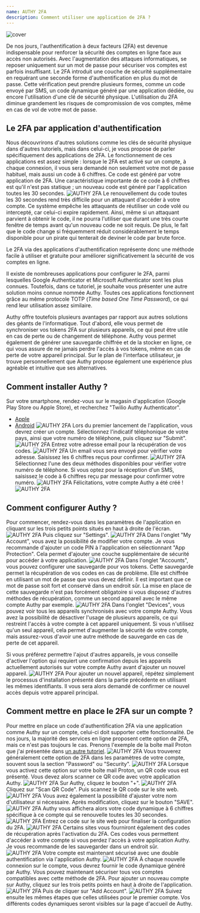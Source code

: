 ```yaml
---
name: AUTHY 2FA
description: Comment utiliser une application de 2FA ?
---
```

![cover](assets/cover.webp)

De nos jours, l'authentification à deux facteurs (2FA) est devenue indispensable pour renforcer la sécurité des comptes en ligne face aux accès non autorisés. Avec l'augmentation des attaques informatiques, se reposer uniquement sur un mot de passe pour sécuriser vos comptes est parfois insuffisant. Le 2FA introduit une couche de sécurité supplémentaire en requérant une seconde forme d'authentification en plus du mot de passe. Cette vérification peut prendre plusieurs formes, comme un code envoyé par SMS, un code dynamique généré par une application dédiée, ou encore l'utilisation d'une clé de sécurité physique. L'utilisation du 2FA diminue grandement les risques de compromission de vos comptes, même en cas de vol de votre mot de passe.

## Le 2FA par application d'authentification

Nous découvrirons d'autres solutions comme les clés de sécurité physique dans d'autres tutoriels, mais dans celui-ci, je vous propose de parler spécifiquement des applications de 2FA. Le fonctionnement de ces applications est assez simple : lorsque le 2FA est activé sur un compte, à chaque connexion, il vous sera demandé non seulement votre mot de passe habituel, mais aussi un code à 6 chiffres. Ce code est généré par votre application de 2FA. Une caractéristique importante de ce code à 6 chiffres est qu'il n'est pas statique ; un nouveau code est généré par l'application toutes les 30 secondes.
![AUTHY 2FA](assets/notext/01.webp)
Le renouvellement du code toutes les 30 secondes rend très difficile pour un attaquant d'accéder à votre compte. Ce système empêche les attaquants de réutiliser un code volé ou intercepté, car celui-ci expire rapidement. Ainsi, même si un attaquant parvient à obtenir le code, il ne pourra l'utiliser que durant une très courte fenêtre de temps avant qu'un nouveau code ne soit requis. De plus, le fait que le code change si fréquemment réduit considérablement le temps disponible pour un pirate qui tenterait de deviner le code par brute force.

Le 2FA via des applications d'authentification représente donc une méthode facile à utiliser et gratuite pour améliorer significativement la sécurité de vos comptes en ligne.

Il existe de nombreuses applications pour configurer le 2FA, parmi lesquelles Google Authenticator et Microsoft Authenticator sont les plus connues. Toutefois, dans ce tutoriel, je souhaite vous présenter une autre solution moins connue nommée Authy. Toutes ces applications fonctionnent grâce au même protocole TOTP (*Time based One Time Password*), ce qui rend leur utilisation assez similaire.

Authy offre toutefois plusieurs avantages par rapport aux autres solutions des géants de l'informatique. Tout d'abord, elle vous permet de synchroniser vos tokens 2FA sur plusieurs appareils, ce qui peut être utile en cas de perte ou de changement de téléphone. Authy vous permet également de générer une sauvegarde chiffrée et de la stocker en ligne, ce qui vous assure de ne jamais perdre l'accès à vos tokens, même en cas de perte de votre appareil principal. Sur le plan de l'interface utilisateur, je trouve personnellement que Authy propose également une expérience plus agréable et intuitive que ses alternatives.

## Comment installer Authy ?

Sur votre smartphone, rendez-vous sur le magasin d'application (Google Play Store ou Apple Store), et recherchez "Twilio Authy Authenticator".

- [Apple](https://apps.apple.com/us/app/twilio-authy/id494168017)
- [Android](https://play.google.com/store/apps/details?id=com.authy.authy)
![AUTHY 2FA](assets/notext/02.webp)
Lors du premier lancement de l'application, vous devrez créer un compte. Sélectionnez l'indicatif téléphonique de votre pays, ainsi que votre numéro de téléphone, puis cliquez sur "Submit".
![AUTHY 2FA](assets/notext/03.webp)
Entrez votre adresse email pour la récupération de vos codes.
![AUTHY 2FA](assets/notext/04.webp)
Un email vous sera envoyé pour vérifier votre adresse. Saisissez les 6 chiffres reçus pour confirmer.
![AUTHY 2FA](assets/notext/05.webp)
Sélectionnez l'une des deux méthodes disponibles pour vérifier votre numéro de téléphone. Si vous optez pour la réception d'un SMS, saisissez le code à 6 chiffres reçu par message pour confirmer votre numéro.
![AUTHY 2FA](assets/notext/06.webp)
Félicitations, votre compte Authy a été créé !
![AUTHY 2FA](assets/notext/07.webp)
## Comment configurer Authy ?

Pour commencer, rendez-vous dans les paramètres de l'application en cliquant sur les trois petits points situés en haut à droite de l'écran.
![AUTHY 2FA](assets/notext/08.webp)
Puis cliquez sur "Settings".
![AUTHY 2FA](assets/notext/09.webp)
Dans l'onglet "My Account", vous avez la possibilité de modifier votre compte. Je vous recommande d'ajouter un code PIN à l'application en sélectionnant "App Protection". Cela permet d'ajouter une couche supplémentaire de sécurité pour accéder à votre application.
![AUTHY 2FA](assets/notext/10.webp)
Dans l'onglet "Accounts", vous pouvez configurer une sauvegarde pour vos tokens. Cette sauvegarde permet la récupération de vos codes en cas de problème. Elle est chiffrée en utilisant un mot de passe que vous devez définir. Il est important que ce mot de passe soit fort et conservé dans un endroit sûr. La mise en place de cette sauvegarde n'est pas forcément obligatoire si vous disposez d'autres méthodes de récupération, comme un second appareil avec le même compte Authy par exemple.
![AUTHY 2FA](assets/notext/11.webp)
Dans l'onglet "Devices", vous pouvez voir tous les appareils synchronisés avec votre compte Authy. Vous avez la possibilité de désactiver l'usage de plusieurs appareils, ce qui restreint l'accès à votre compte à cet appareil uniquement. Si vous n'utilisez qu'un seul appareil, cela permet d'augmenter la sécurité de votre compte, mais assurez-vous d'avoir une autre méthode de sauvegarde en cas de perte de cet appareil.

Si vous préférez permettre l'ajout d'autres appareils, je vous conseille d'activer l'option qui requiert une confirmation depuis les appareils actuellement autorisés sur votre compte Authy avant d'ajouter un nouvel appareil.
![AUTHY 2FA](assets/notext/12.webp)
Pour ajouter un nouvel appareil, répétez simplement le processus d'installation présenté dans la partie précédente en utilisant les mêmes identifiants. Il vous sera alors demandé de confirmer ce nouvel accès depuis votre appareil principal.

## Comment mettre en place le 2FA sur un compte ?

Pour mettre en place un code d'authentification 2FA via une application comme Authy sur un compte, celui-ci doit supporter cette fonctionnalité. De nos jours, la majorité des services en ligne proposent cette option de 2FA, mais ce n'est pas toujours le cas. Prenons l'exemple de la boîte mail Proton que j'ai présentée dans [un autre tutoriel](https://planb.network/tutorials/others/proton-mail).
![AUTHY 2FA](assets/notext/13.webp)
Vous trouverez généralement cette option de 2FA dans les paramètres de votre compte, souvent sous la section "Password" ou "Security".
![AUTHY 2FA](assets/notext/14.webp)
Lorsque vous activez cette option sur votre boîte mail Proton, un QR code vous est présenté. Vous devez alors scanner ce QR code avec votre application Authy.
![AUTHY 2FA](assets/notext/15.webp)
Sur Authy, cliquez le bouton "+".
![AUTHY 2FA](assets/notext/16.webp)
Cliquez sur "Scan QR Code". Puis scannez le QR code sur le site web.
![AUTHY 2FA](assets/notext/17.webp)
Vous avez également la possibilité d'ajuster votre nom d'utilisateur si nécessaire. Après modification, cliquez sur le bouton "SAVE".
![AUTHY 2FA](assets/notext/18.webp)
Authy vous affichera alors votre code dynamique à 6 chiffres spécifique à ce compte qui se renouvelle toutes les 30 secondes.
![AUTHY 2FA](assets/notext/19.webp)
Entrez ce code sur le site web pour finaliser la configuration du 2FA.
![AUTHY 2FA](assets/notext/20.webp)
Certains sites vous fourniront également des codes de récupération après l'activation du 2FA. Ces codes vous permettent d'accéder à votre compte si vous perdez l'accès à votre application Authy. Je vous recommande de les sauvegarder dans un endroit sûr.
![AUTHY 2FA](assets/notext/21.webp)
Votre compte est maintenant sécurisé avec une double authentification via l'application Authy.
![AUTHY 2FA](assets/notext/22.webp)
À chaque nouvelle connexion sur le compte, vous devrez fournir le code dynamique généré par Authy. Vous pouvez maintenant sécuriser tous vos comptes compatibles avec cette méthode de 2FA. Pour ajouter un nouveau compte sur Authy, cliquez sur les trois petits points en haut à droite de l'application.
![AUTHY 2FA](assets/notext/23.webp)
Puis de cliquer sur "Add Account".
![AUTHY 2FA](assets/notext/24.webp)
Suivez ensuite les mêmes étapes que celles utilisées pour le premier compte. Vos différents codes dynamiques seront visibles sur la page d'accueil de Authy.
